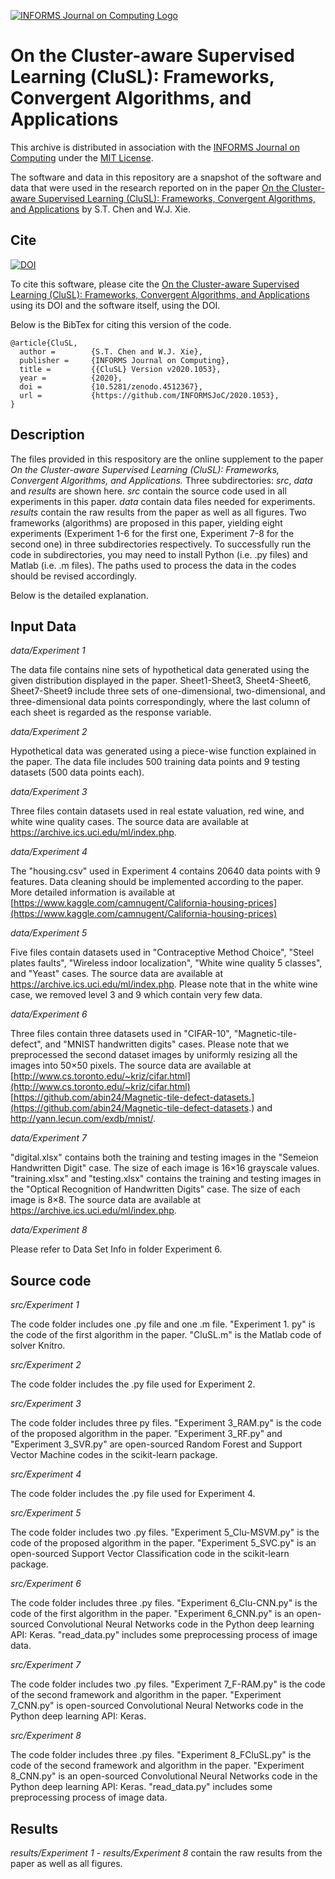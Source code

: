 [![INFORMS Journal on Computing Logo](https://INFORMSJoC.github.io/logos/INFORMS_Journal_on_Computing_Header.jpg)](https://pubsonline.informs.org/journal/ijoc)

# On the Cluster-aware Supervised Learning (CluSL): Frameworks, Convergent Algorithms, and Applications

This archive is distributed in association with the [INFORMS Journal on
Computing](https://pubsonline.informs.org/journal/ijoc) under the [MIT License](LICENSE).

The software and data in this repository are a snapshot of the software and data
that were used in the research reported on in the paper 
[On the Cluster-aware Supervised Learning (CluSL): Frameworks, Convergent Algorithms, and Applications](https://doi.org/10.1287/ijoc.2020.1053) by S.T. Chen and W.J. Xie. 



## Cite

[![DOI](https://zenodo.org/badge/DOI/10.5281/zenodo.4512367.svg)](https://doi.org/10.5281/zenodo.4512367)

To cite this software, please cite the [On the Cluster-aware Supervised Learning (CluSL): Frameworks, Convergent Algorithms, and Applications](https://doi.org/10.1287/ijoc.2020.1053) using its DOI and the software itself, using the DOI.

Below is the BibTex for citing this version of the code.

```
@article{CluSL,
  author =        {S.T. Chen and W.J. Xie},
  publisher =     {INFORMS Journal on Computing},
  title =         {{CluSL} Version v2020.1053},
  year =          {2020},
  doi =           {10.5281/zenodo.4512367},
  url =           {https://github.com/INFORMSJoC/2020.1053},
}  
```

## Description

The files provided in this respository are the online supplement to the paper *On the Cluster-aware Supervised Learning (CluSL): Frameworks, Convergent Algorithms, and Applications.* Three subdirectories: *src*, *data* and *results* are shown here. *src* contain the source code used in all experiments in this paper. *data* contain data files needed for experiments. *results* contain the raw results from the paper as well as all figures. Two frameworks (algorithms) are proposed in this paper, yielding eight experiments (Experiment 1-6 for the first one, Experiment 7-8 for the second one) in three subdirectories respectively. To successfully run the code in subdirectories, you may need to install Python (i.e. .py files) and Matlab (i.e. .m files). The paths used to process the data in the codes should be revised accordingly.

 Below is the detailed explanation.

## Input Data
*data/Experiment 1*

The data file contains nine sets of hypothetical data generated using the given distribution displayed in the paper. Sheet1-Sheet3, Sheet4-Sheet6, Sheet7-Sheet9 include three sets of one-dimensional, two-dimensional, and three-dimensional data points correspondingly, where the last column of each sheet is regarded as the response variable.

*data/Experiment 2*

Hypothetical data was generated using a piece-wise function explained in the paper. The data file includes 500 training data points and 9 testing datasets (500 data points each).

*data/Experiment 3*

Three files contain datasets used in real estate valuation, red wine, and white wine quality cases. The source data are available at https://archive.ics.uci.edu/ml/index.php.

*data/Experiment 4*

The "housing.csv" used in Experiment 4 contains 20640 data points with 9 features. Data cleaning should be implemented according to the paper. More detailed information is available at [https://www.kaggle.com/camnugent/California-housing-prices](https://www.kaggle.com/camnugent/California-housing-prices)

*data/Experiment 5*

Five files contain datasets used in "Contraceptive Method Choice", "Steel plates faults", "Wireless indoor localization", "White wine quality 5 classes", and "Yeast" cases. The source data are available at https://archive.ics.uci.edu/ml/index.php. Please note that in the white wine case, we removed level 3 and 9 which contain very few data.

*data/Experiment 6*

Three files contain three datasets used in "CIFAR-10", "Magnetic-tile-defect", and "MNIST handwritten digits" cases. Please note that we preprocessed the second dataset images by uniformly resizing all the images into 50×50 pixels. The source data are available at [http://www.cs.toronto.edu/~kriz/cifar.html](http://www.cs.toronto.edu/~kriz/cifar.html)
[https://github.com/abin24/Magnetic-tile-defect-datasets.](https://github.com/abin24/Magnetic-tile-defect-datasets.)  and http://yann.lecun.com/exdb/mnist/.

*data/Experiment 7*

"digital.xlsx" contains both the training and testing images in the "Semeion Handwritten Digit" case. The size of each image is 16×16 grayscale values. "training.xlsx" and "testing.xlsx" contains the training and testing images in the "Optical Recognition of Handwritten Digits" case. The size of each image is 8×8. The source data are available at https://archive.ics.uci.edu/ml/index.php.

*data/Experiment 8*

Please refer to Data Set Info in folder Experiment 6.
## Source code

*src/Experiment 1*

The code folder includes one .py file and one .m file. "Experiment 1. py" is the code of the first algorithm in the paper. "CluSL.m" is the Matlab code of solver Knitro.

*src/Experiment 2*

The code folder includes the .py file used for Experiment 2.

*src/Experiment 3*

The code folder includes three py files. "Experiment 3_RAM.py" is the code of the proposed algorithm in the paper. "Experiment 3_RF.py" and "Experiment 3_SVR.py" are open-sourced Random Forest and Support Vector Machine codes in the scikit-learn package.

*src/Experiment 4*

The code folder includes the .py file used for Experiment 4.

*src/Experiment 5*

The code folder includes two .py files. "Experiment 5_Clu-MSVM.py" is the code of the proposed algorithm in the paper. "Experiment 5_SVC.py" is an open-sourced Support Vector Classification code in the scikit-learn package.

*src/Experiment 6*

The code folder includes three .py files. "Experiment 6_Clu-CNN.py" is the code of the first algorithm in the paper. "Experiment 6_CNN.py" is an open-sourced Convolutional Neural Networks code in the Python deep learning API: Keras. "read_data.py" includes some preprocessing process of image data.

*src/Experiment 7*

The code folder includes two .py files. "Experiment 7_F-RAM.py" is the code of the second framework and algorithm in the paper. "Experiment 7_CNN.py" is open-sourced Convolutional Neural Networks code in the Python deep learning API: Keras.

*src/Experiment 8*

The code folder includes three .py files. "Experiment 8_FCluSL.py" is the code of the second framework and algorithm in the paper. "Experiment 8_CNN.py" is an open-sourced Convolutional Neural Networks code in the Python deep learning API: Keras. "read_data.py" includes some preprocessing process of image data.


## Results

*results/Experiment 1 - results/Experiment 8* contain the raw results from the paper as well as all figures.

